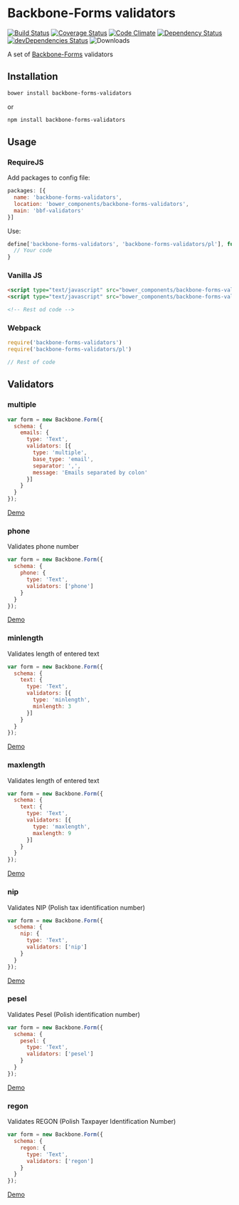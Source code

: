 # Backbone-Forms validators

[![Build Status](https://travis-ci.org/tomi77/backbone-forms-validators.svg?branch=master)](https://travis-ci.org/tomi77/backbone-forms-validators)
[![Coverage Status](https://coveralls.io/repos/github/tomi77/backbone-forms-validators/badge.svg)](https://coveralls.io/github/tomi77/backbone-forms-validators)
[![Code Climate](https://codeclimate.com/github/tomi77/backbone-forms-validators/badges/gpa.svg)](https://codeclimate.com/github/tomi77/backbone-forms-validators)
[![Dependency Status](https://david-dm.org/tomi77/backbone-forms-validators.png)](https://david-dm.org/tomi77/backbone-forms-validators)
[![devDependencies Status](https://david-dm.org/tomi77/backbone-forms-validators/dev-status.svg)](https://david-dm.org/tomi77/backbone-forms-validators?type=dev)
![Downloads](https://img.shields.io/npm/dt/backbone-forms-validators.svg)

A set of [Backbone-Forms](https://github.com/powmedia/backbone-forms) validators

## Installation

~~~bash
bower install backbone-forms-validators
~~~

or

~~~bash
npm install backbone-forms-validators
~~~

## Usage

### RequireJS

Add packages to config file:

~~~js
packages: [{
  name: 'backbone-forms-validators',
  location: 'bower_components/backbone-forms-validators',
  main: 'bbf-validators'
}]
~~~

Use:

~~~js
define['backbone-forms-validators', 'backbone-forms-validators/pl'], function(Backbone, Form) {
  // Your code
}
~~~

### Vanilla JS

~~~html
<script type="text/javascript" src="bower_components/backbone-forms-validators/bbf-validators.js"></script>
<script type="text/javascript" src="bower_components/backbone-forms-validators/pl.js"></script>

<!-- Rest od code -->
~~~

### Webpack

~~~js
require('backbone-forms-validators')
require('backbone-forms-validators/pl')

// Rest of code
~~~

## Validators

### multiple

~~~js
var form = new Backbone.Form({
  schema: {
    emails: {
      type: 'Text',
      validators: [{
        type: 'multiple',
        base_type: 'email',
        separator: ',',
        message: 'Emails separated by colon'
      }]
    }
  }
});
~~~

[Demo](https://tomi77.github.io/backbone-forms-validators/multiple.html)

### phone

Validates phone number

~~~js
var form = new Backbone.Form({
  schema: {
    phone: {
      type: 'Text',
      validators: ['phone']
    }
  }
});
~~~

[Demo](https://tomi77.github.io/backbone-forms-validators/phone.html)

### minlength

Validates length of entered text

~~~js
var form = new Backbone.Form({
  schema: {
    text: {
      type: 'Text',
      validators: [{
        type: 'minlength',
        minlength: 3
      }]
    }
  }
});
~~~

[Demo](https://tomi77.github.io/backbone-forms-validators/minlength.html)

### maxlength

Validates length of entered text

~~~js
var form = new Backbone.Form({
  schema: {
    text: {
      type: 'Text',
      validators: [{
        type: 'maxlength',
        maxlength: 9
      }]
    }
  }
});
~~~

[Demo](https://tomi77.github.io/backbone-forms-validators/maxlength.html)

### nip

Validates NIP (Polish tax identification number)

~~~js
var form = new Backbone.Form({
  schema: {
    nip: {
      type: 'Text',
      validators: ['nip']
    }
  }
});
~~~

[Demo](https://tomi77.github.io/backbone-forms-validators/nip.html)

### pesel

Validates Pesel (Polish identification number)

~~~js
var form = new Backbone.Form({
  schema: {
    pesel: {
      type: 'Text',
      validators: ['pesel']
    }
  }
});
~~~

[Demo](https://tomi77.github.io/backbone-forms-validators/pesel.html)

### regon

Validates REGON (Polish Taxpayer Identification Number)

~~~js
var form = new Backbone.Form({
  schema: {
    regon: {
      type: 'Text',
      validators: ['regon']
    }
  }
});
~~~

[Demo](https://tomi77.github.io/backbone-forms-validators/regon.html)
